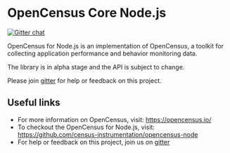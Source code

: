 # OpenCensus Core Node.js
[![Gitter chat][gitter-image]][gitter-url]

OpenCensus for Node.js is an implementation of OpenCensus, a toolkit for collecting application performance and behavior monitoring data. 

The library is in alpha stage and the API is subject to change.

Please join [gitter](https://gitter.im/census-instrumentation/Lobby) for help or feedback on this project.

## Useful links
- For more information on OpenCensus, visit: <https://opencensus.io/>
- To checkout the OpenCensus for Node.js, visit: <https://github.com/census-instrumentation/opencensus-node>
- For help or feedback on this project, join us on [gitter](https://gitter.im/census-instrumentation/Lobby)

[gitter-image]: https://badges.gitter.im/census-instrumentation/lobby.svg
[gitter-url]: https://gitter.im/census-instrumentation/lobby?utm_source=badge&utm_medium=badge&utm_campaign=pr-badge&utm_content=badge
